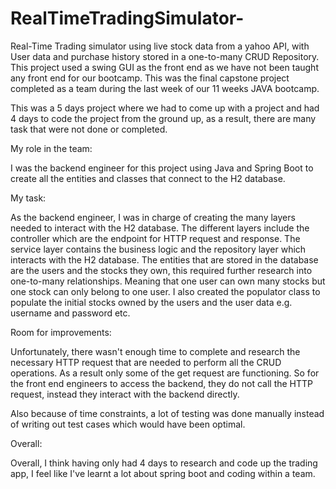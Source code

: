 # RealTimeTradingSimulator-
Real-Time Trading simulator using live stock data from a yahoo API, with User data and purchase history stored in a one-to-many CRUD Repository.
This project used a swing GUI as the front end as we have not been taught any front end for our bootcamp. 
This was the final capstone project completed as a team during the last week of our 11 weeks JAVA bootcamp.  

This was a 5 days project where we had to come up with a project and had 4 days to code the project from the ground up, as a result, 
there are many task that were not done or completed. 


My role in the team:

I was the backend engineer for this project using Java and Spring Boot to create all the entities and classes that connect to the H2 database.

My task: 

As the backend engineer, I was in charge of creating the many layers needed to interact with the H2 database. 
The different layers include the controller which are the endpoint for HTTP request and response. 
The service layer contains the business logic and the repository layer which interacts with the H2 database. 
The entities that are stored in the database are the users and the stocks they own, this required further research into one-to-many relationships. 
Meaning that one user can own many stocks but one stock can only belong to one user. 
I also created the populator class to populate the initial stocks owned by the users and the user data e.g. username and password etc.

Room for improvements:

Unfortunately, there wasn't enough time to complete and research the necessary HTTP request that are needed to perform all the CRUD operations. 
As a result only some of the get request are functioning. 
So for the front end engineers to access the backend, they do not call the HTTP request, instead they interact with the backend directly. 

Also because of time constraints, a lot of testing was done manually instead of writing out test cases which would have been optimal. 

Overall: 

Overall, I think having only had 4 days to research and code up the trading app, I feel like I've learnt a lot about spring boot and coding within a team. 

